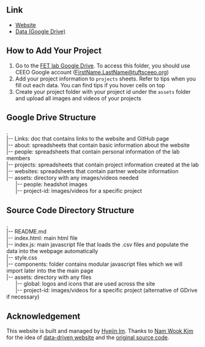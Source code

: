 ## Link
* [Website](https://ceeoinnovations.github.io/ceeoinnovations)
* [Data (Google Drive)](https://drive.google.com/drive/folders/14_Pz8O_YQauf5cpMfGmqNgqhk9FnoIfN?usp=sharing)

## How to Add Your Project
1. Go to the [FET lab Google Drive](https://drive.google.com/drive/folders/14_Pz8O_YQauf5cpMfGmqNgqhk9FnoIfN?usp=sharing). To access this folder, you should use CEEO Google account (FirstName.LastName@tuftsceeo.org)
2. Add your project information to `projects` sheets. Refer to tips when you fill out each data. You can find tips if you hover cells on top
3. Create your project folder with your project id under the `assets` folder and upload all images and videos of your projects

## Google Drive Structure
.   
|-- Links: doc that contains links to the website and GitHub page  
|-- about: spreadsheets that contain basic information about the website  
|-- people: spreadsheets that contain personal information of the lab members  
|-- projects: spreadsheets that contain project information created at the lab  
|-- websites: spreadsheets that contain partner website informatiion   
|-- assets: directory with any images/videos needed  
&nbsp;&nbsp;&nbsp;&nbsp;&nbsp;&nbsp;|-- people: headshot images    
&nbsp;&nbsp;&nbsp;&nbsp;&nbsp;&nbsp;|-- project-id: images/videos for a specific project  

## Source Code Directory Structure
.  
|-- README.md  
|-- index.html: main html file  
|-- index.js: main javascript file that loads the .csv files and populate the data into the webpage automatically  
|-- style.css  
|-- components: folder contains modular javascript files which we will import later into the the main page  
|-- assets: directory with any files  
&nbsp;&nbsp;&nbsp;&nbsp;&nbsp;&nbsp;|-- global: logos and icons that are used across the site  
&nbsp;&nbsp;&nbsp;&nbsp;&nbsp;&nbsp;|-- project-id: images/videos for a specific project (alternative of GDrive if necessary)

## Acknowledgement
This website is built and managed by [Hyejin Im](https://hyejinim.github.io).
Thanks to [Nam Wook Kim](https://www.namwkim.org) for the idea of [data-driven website](https://github.com/namwkim/namwkim.github.io) and the [original source code](https://www.notion.so/Lab-Modules-0bf0039f4b224ac0bfec6b2bd49010c0).
